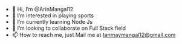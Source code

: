 - 👋 Hi, I’m @ArinMangal12
- 👀 I’m interested in playing sports
- 🌱 I’m currently learning Node Js
- 💞️ I’m looking to collaborate on Full Stack field
- 📫 How to reach me, just Mail me at tanmaymangal12@gmail.com

<!---
ArinMangal12/ArinMangal12 is a ✨ special ✨ repository because its `README.md` (this file) appears on your GitHub profile.
You can click the Preview link to take a look at your changes.
--->
